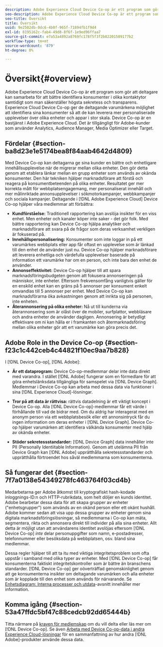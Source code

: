 ```yaml
---
description: Adobe Experience Cloud Device Co-op är ett program som gör att deltagare kan samarbeta för att bättre identifiera konsumenter i olika kontaktytor samtidigt som man säkerställer högsta sekretess och transparens. Experience Cloud Device Co-op ger de deltagande varumärkena möjlighet att identifiera sina konsumenter så att de kan leverera mer personaliserade upplevelser över olika enheter och appar i stor skala. Device Co-op är en bastjänst i Adobe Experience Cloud. Det är tillgängligt för Adobe-kunder som använder Analytics, Audience Manager, Media Optimizer eller Target.
seo-description: Adobe Experience Cloud Device Co-op är ett program som gör att deltagare kan samarbeta för att bättre identifiera konsumenter i olika kontaktytor samtidigt som man säkerställer högsta sekretess och transparens. Experience Cloud Device Co-op ger de deltagande varumärkena möjlighet att identifiera sina konsumenter så att de kan leverera mer personaliserade upplevelser över olika enheter och appar i stor skala. Device Co-op är en bastjänst i Adobe Experience Cloud. Det är tillgängligt för Adobe-kunder som använder Analytics, Audience Manager, Media Optimizer eller Target.
seo-title: Översikt
title: Översikt
uuid: 9e2502db-0dc6-4b0f-965f-71894fb1f9d4
exl-id: 8195162c-fab4-49d8-8f6f-1e9ed96ffaa7
source-git-commit: e7a53a4892a8769fc178f5f3f2b82201589177b2
workflow-type: tm+mt
source-wordcount: '879'
ht-degree: 0%

---
```


# Översikt{#overview}

Adobe Experience Cloud Device Co-op är ett program som gör att deltagare kan samarbeta för att bättre identifiera konsumenter i olika kontaktytor samtidigt som man säkerställer högsta sekretess och transparens. Experience Cloud Device Co-op ger de deltagande varumärkena möjlighet att identifiera sina konsumenter så att de kan leverera mer personaliserade upplevelser över olika enheter och appar i stor skala. Device Co-op är en bastjänst i Adobe Experience Cloud. Det är tillgängligt för Adobe-kunder som använder Analytics, Audience Manager, Media Optimizer eller Target.

## Fördelar {#section-ba8d23e1e5174bea8f84aab4642d4809}

Med Device Co-op kan deltagarna ge sina kunder en bättre och enhetligare innehållsupplevelse när de migrerar mellan olika enheter. Den gör detta genom att etablera länkar mellan en grupp enheter som används av okända konsumenter. Den här tekniken hjälper marknadsförare att förstå och reagera på konsumentbeteenden på olika enheter. Resultatet ger mer korrekta mått för webbplatsengagemang, mer personaliserat innehåll och mer målinriktade annonsupplevelser i sökmotorkampanjer, webbkampanjer och sociala kampanjer. Deltagande i [!DNL Adobe Experience Cloud] Device Co-op hjälper våra medlemmar att förbättra:

* **Kundförståelse:** Traditionell rapportering kan avslöja insikter för en viss enhet. Men enheter och kanaler köper inte saker - det gör folk. Med bättre rapportering kan Device Co-op hjälpa analytiker och marknadsförare att svara på de frågor som deras verksamhet verkligen är fokuserad på.
* **Innehållspersonalisering:** Konsumenter som inte loggar in på ett varumärkes webbplats eller app får oftast en upplevelse som är länkad till den enhet de använder just nu. Device Co-op hjälper marknadsförare att leverera enhetliga och värdefulla upplevelser baserade på information ett varumärke har om en person, och inte bara den enhet de använder.
* **Annonseffektivitet:** Device Co-op hjälper till att spara marknadsföringsbudgeten genom att fokusera annonseringen på människor, inte enheter. Eftersom frekvensomfång vanligtvis gäller för en enskild enhet kan en gräns på 5 annonser per konsument enkelt omvandlas till 5 annonser per enhet. Med Device Co-op kan marknadsförarna öka avkastningen genom att inrikta sig på personen, inte enheten.
* **Återannonsering på olika enheter:** Nå ut till kunderna via återannonsering som är olåst över de mobiler, surfplattor, webbläsare och andra enheter de använder dagligen. Annonsering är betydligt effektivare om ni kan hålla er i framkanten och återmarknadsföring mellan olika enheter gör att ert varumärke kan göra precis det.

<!--
we may not want to share info in this with customers who have not signed. Also, removed directory from S3.
<p>Download our white-paper, <a href="https://marketing-stage.adobe.com/resources/help/en_US/mcdc/downloads/what_to_expect.pdf" format="https" scope="external"> What to Expect from the Device Co-op</a> for more information. </p>
-->

## Adobe Role in the Device Co-op {#section-f23c1c442ceb4c44821f10ec9aa7b828}

I [!DNL Device Co-op], [!DNL Adobe]:

* **Är ett dataprogram:** Device Co-op-medlemmar delar inte data direkt med varandra. I stället [!DNL Adobe] fungerar som en förmedlare för att göra enhetslänksdata tillgängliga för samspelet via [!DNL Device Graph]. Medlemmar i Device Co-op kan arbeta med dessa data via funktioner i sina [!DNL Experience Cloud]-lösningar.

* **Tror på att data är rättvisa:** rättvis datadelning är ett viktigt koncept i Device Co-op. Alla [!DNL Device Co-op]-medlemmar får ett värde i förhållande till vad de bidrar med. Om du aldrig har interagerat med en anonym person via ett webbplatsbesök eller ett annonsintryck får du ingen information om deras enheter i [!DNL Device Graph]. Device Co-op hjälper varumärken att identifiera välkända konsumenter med hjälp av okända enheter.

* **Stöder sekretessstandarder:** [!DNL Device Graph] data innehåller inte PII (Personally Identiitable Information). Genom att utelämna PII från Device Graph kan [!DNL Adobe] upprätthålla sekretessstandarder och upprätthålla förtroendet hos såväl medlemmarna som konsumenterna.

## Så fungerar det {#section-7f7a0138e54349278fc463764f03cd4b}

Medarbetarna ger Adobe åtkomst till kryptografiskt hash-kodade inloggnings-ID:n och HTTP-rubrikdata, som helt döljer en kunds identitet. Adobe bearbetar dessa data för att skapa grupper av enheter (&quot;enhetsgrupper&quot;) som används av en okänd person eller ett okänt hushåll. Adobe kommer sedan att visa upp dessa grupper av enheter genom sina digitala marknadsföringslösningar, så medlemmarna i Co-op kan mäta, segmentera, rikta och annonsera direkt till individer på alla sina enheter. Allt detta är möjligt utan att användarens identitet avslöjas eftersom [!DNL Device Co-op] *inte* delar personuppgifter som namn, e-postadresser, telefonnummer eller besöksdata på webbplatsen, osv. bland sina medlemmar.

Dessa regler hjälper till att ta itu med viktiga integritetsproblem som ofta uppstår i samband med olika typer av enheter. Med [!DNL Device Co-op] får konsumenterna faktiskt integritetskontroller som är bättre än branschens standarder. [!DNL Device Co-op] ger oöverträffad genomskinlighet genom att ge konsumenterna insikter om deltagande varumärken och alla enheter som är kopplade till den enhet som används för närvarande. Se [Enhetsdiagram: Interna processer och utdata](../processes/links.md#concept-e9526af3476b478aab7c57b9ed0bab7c)-avsnitt innehåller mer information.

## Komma igång {#section-53a47ffdc5bf47c88cedcb92dd65444b}

Titta närmare på [kraven för medlemskap](../about/requirements.md#concept-31d3d165d22546afbedf023d32ad3a43) om du vill delta eller läs mer om [!DNL Device Co-op]. Se även [Arbeta med Device Co-op-data i andra Experience Cloud-lösningar](../other-solutions/other-solutions.md#concept-46278a50cfca4e1ab83a3b35077a585f) för en sammanfattning av hur andra [!DNL Adobe]-produkter använde dessa data.
